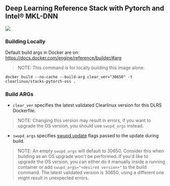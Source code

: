 ## Deep Learning Reference Stack with Pytorch and Intel® MKL-DNN

[![](https://images.microbadger.com/badges/image/clearlinux/stacks-pytorch-mkl.svg)](https://microbadger.com/images/clearlinux/stacks-pytorch-mkl "Get your own image badge on microbadger.com")

### Building Locally

Default build args in Docker are on: https://docs.docker.com/engine/reference/builder/#arg

>NOTE: This command is for locally building this image alone.

```
docker build --no-cache --build-arg clear_ver="30650" -t clearlinux/stacks-pytorch-oss .
```

### Build ARGs

* `clear_ver` specifies the latest validated Clearlinux version for this DLRS Dockerfile.
>NOTE: Changing this version may result in errors, if you want to upgrade the OS version, you should use `swupd_args` instead.

* `swupd_args` specifies [swupd update](https://github.com/clearlinux/swupd-client/blob/master/docs/swupd.1.rst#options) flags passed to the update during build.

>NOTE: An empty `swupd_args` will default to 30650. Consider this when building as an OS upgrade won't be performed. If you'd like to upgrade the OS version, you can either do it manually inside a running container or add `swupd_args="<desired version>"` to the build command. The latest validated version is 30650, using a different one might result in unexpected errors.

